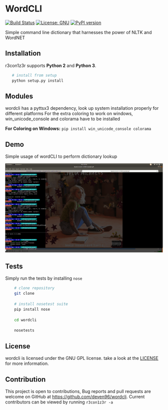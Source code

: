 # WordCLI

<span> <a href="https://travis-ci.com/deven96/wordcli"><img src="https://travis-ci.com/deven96/wordcli.svg" alt="Build Status" height="18"></a> <a href="https://opensource.org/licenses/GNU"><img src="https://img.shields.io/badge/License-GNU-yellow.svg" alt="License: GNU" height="18"></a> <a href="https://badge.fury.io/py/wordcli"><img src="https://badge.fury.io/py/wordcli.svg" alt="PyPI version" height="18"></a> </span>

Simple command line dictionary that harnesses the power of NLTK and WordNET

## Installation

r3con1z3r supports **Python 2** and **Python 3**.

```bash
   # install from setup
   python setup.py install
```

## Modules

wordcli has a pyttsx3 dependency, look up system installation properly for different platforms
For the extra coloring to work on windows, win_unicode_console and colorama have to be installed

**For Coloring on Windows:** `pip install win_unicode_console colorama`

## Demo

Simple usage of wordCLI to perform dictionary lookup

![Demo](assets/example.gif)

## Tests

Simply run the tests by installing `nose`

```bash
	# clone repository
	git clone

	# install nosetest suite
	pip install nose

	cd wordcli
	
	nosetests
```

## License

wordcli is licensed under the GNU GPL license. take a look at the [LICENSE](/LICENSE) for more information.

## Contribution

This project is open to contributions, Bug reports and pull requests are welcome on GitHub at https://github.com/deven96/wordcli. Current contributors can be viewed by running `r3con1z3r -a`
